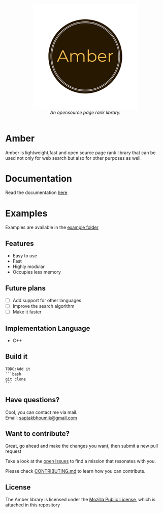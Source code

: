<p align='center'>
   <img id="banner" src="./graphics/logo.png" style="width: 65%; align: center;"/>
   <br/>
   <i>An opensource page rank library.</i>
   <br/><br/>
</p>

# Amber 

Amber is lightweight,fast and open source page rank library that can be used not only for web search but also for other purposes as well.

# Documentation

Read the documentation [here](https://github.com/SaptakBhoumik/amber/blob/master/docs/README.MD)

# Examples

Examples are available in the [example folder](https://github.com/SaptakBhoumik/amber/tree/master/example)

## Features

- Easy to use
- Fast
- Highly modular
- Occupies less memory

## Future plans

- [ ] Add support for other languages
- [ ] Improve the search algorithm
- [ ] Make it faster

## Implementation Language

- C++

## Build it
    TODO:Add it
    ```bash
    git clone
    ```

## Have questions?

Cool, you can contact me via mail.
<br> Email: saptakbhoumik@gmail.com

## Want to contribute?

Great, go ahead and make the changes you want, then submit a new pull request

Take a look at the [open issues](https://github.com/SaptakBhoumik/amber/issues) to find a mission that resonates with you.

Please check [CONTRIBUTING.md](https://github.com/SaptakBhoumik/amber/blob/master/CONTRIBUTING.md) to learn how you can contribute.

## License

The Amber library is licensed under the [Mozilla Public License](https://github.com/SaptakBhoumik/amber/blob/master/LICENSE), which is attached in this repository